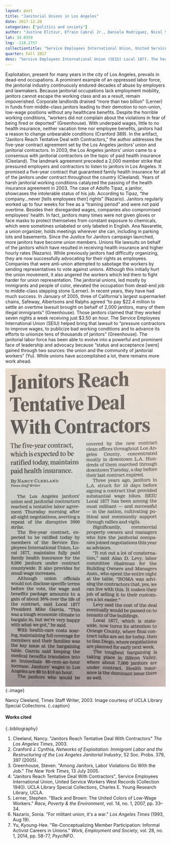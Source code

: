 ```yaml
---
layout: post
title: "Janitorial Unions in Los Angeles"
date: 2017-12-20
categories: ["politics and society"]
author: "Justine Elitzur, Efrain Cabral Jr., Daniela Rodriguez, Nicol Silva"
lat: 34.0359
lng: -118.2757
collectiontitle: "Service Employees International Union, United Service Workers West Records, UCLA Library Special Collections"
quarter: Fall 2017
desc: "Service Employees International Union (SEIU) Local 1877. The headquarters of the 2003 deal passed between janitors in Los Angeles and contractors."
---
```

Exploitation, present for many years in the city of Los Angeles, prevails in dead-end occupations. A prominent example of an oppressed labor force, the janitorial industry continuously endured decades of abuse by employers and lawmakers. Because janitorial occupations lack employment mobility, janitors cannot escape the working class and as a result, remain impoverished. Corporate landlords drained “more than two billion” (Lerner) in funds from middle-class janitors leading to their demotion to non-union, low-wage positions without any healthcare benefits. Despite the horrible working conditions, “workers did not complain about the violations in fear of being fired or deported” (Greenhouse). With underpaid wages, little to no health insurance, neither vacation time nor employee benefits, janitors had a reason to change unbearable conditions (Cranford 389). In the artifact, “Janitors Reach Tentative Deal with Contractors,” the author addresses the five-year contract agreement set by the Los Angeles janitors’ union and janitorial contractors. In 2003, the Los Angeles janitors’ union came to a consensus with janitorial contractors on the topic of paid health insurance (Cleeland). The landmark agreement preceded a 2,000 member strike that pressured employers and contractors to listen to janitors in Los Angeles. It promised a five-year contract that guaranteed family health insurance for all of the janitors under contract throughout the country (Cleeland).
Years of harsh janitorial working conditions catalyzed the passing of the health insurance agreement in 2003. The case of Adolfo Tipaz, a janitor, showcases the intolerable status of his job. According to Tipaz, “the company...never [tells employees their] rights” (Nazario). Janitors regularly worked up to four weeks for free as a “training period” and were not paid overtime. Besides their disregarded wages, companies also compromised employees’ health. In fact, janitors many times were not given gloves or face masks to protect themselves from constant exposure to chemicals, which were sometimes unlabeled or only labeled in English.
Ana Navarette, a union organizer, holds meetings wherever she can, including in parking lots and basements. Since the Justice for Janitors campaign launched, more janitors have become union members. Unions file lawsuits on behalf of the janitors which have resulted in receiving health insurance and higher hourly rates (Nazario). While previously janitors had difficulty organizing, they are now successfully advocating for their rights as employees. Companies that were anti-union attempted to sabotage the workers by sending representatives to vote against unions. Although this initially hurt the union movement, it also angered the workers which led them to fight harder for union representation.
The janitorial unions, led mostly by immigrants and people of color, elevated the occupation from dead-end job to middle-class stepping stone (Lerner). In recent years, they have had much success. In January of 2005, three of California's largest supermarket chains, Safeway, Albertsons and Ralphs agreed “to pay $22.4 million to settle an overtime lawsuit brought on behalf of 2,000 janitors, many of them illegal immigrants” (Greenhouse). Those janitors claimed that they worked seven nights a week receiving just $3.50 an hour. The Service Employees International Union (SEIU) helped bring that lawsuit to “pressure contractors to improve wages, to publicize bad working conditions and to advance its efforts to unionize tens of thousands of janitors” (Greenhouse). The janitorial labor force has been able to evolve into a powerful and prominent face of leadership and advocacy because “status and acceptance [were] gained through two sources: the union and the community of janitorial workers” (Yu). While unions have accomplished a lot, there remains more work ahead.



![Article entitled Janitors Reach Tentative Deal With  Contractors.](images/janitors.jpg)
   {:.image}

Nancy Cleeland, Times Staff Writer, 2003. Image courtesy of UCLA Library Special Collections.
   {:.caption}



#### Works cited

{:.bibliography}
1. Cleeland, Nancy. "Janitors Reach Tentative Deal With Contractors" _The Los Angeles Times_, 2003.
2. Cranford J. Cynthia, _Networks of Exploitation: Immigrant Labor and the Restructuring of the Los Angeles Janitorial Industry_, 52 Soc. Probs. 379, 397 (2005).
3. Greenhouse, Steven. "Among Janitors, Labor Violations Go With the Job." _The New York Times_, 13 July 2005.
4. "Janitors Reach Tentative Deal With Contractors", Service Employees International Union, United Service Workers West Records (Collection 1940). UCLA Library Special Collections, Charles E. Young Research Library, UCLA.
5. Lerner, Stephen. "Black and Brown: The United Colors of Low-Wage Workers." _Race, Poverty & the Environment_, vol. 14, no. 1, 2007, pp. 33–34.
6. Nazario, Sonia. "For militant union, it's a war." _Los Angeles Times_ (1993, Aug 19).
7. Yu, Kyoung-Hee. "Re-Conceptualizing Member Participation: Informal Activist Careers in Unions." _Work, Employment and Society_, vol. 28, no. 1, 2014, pp. 58-77, _PsycINFO_.
